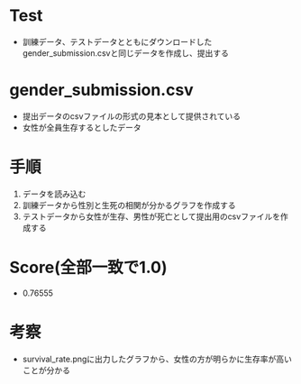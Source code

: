 # Test

- 訓練データ、テストデータとともにダウンロードしたgender_submission.csvと同じデータを作成し、提出する

# gender_submission.csv

- 提出データのcsvファイルの形式の見本として提供されている
- 女性が全員生存するとしたデータ

# 手順

1. データを読み込む
2. 訓練データから性別と生死の相関が分かるグラフを作成する
3. テストデータから女性が生存、男性が死亡として提出用のcsvファイルを作成する

# Score(全部一致で1.0)
- 0.76555

# 考察
- survival_rate.pngに出力したグラフから、女性の方が明らかに生存率が高いことが分かる

